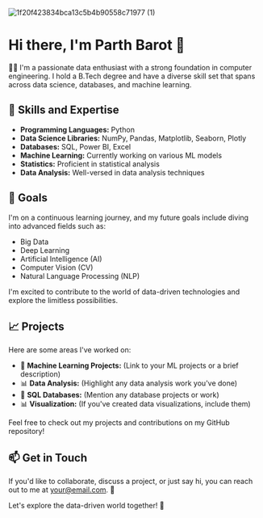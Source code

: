  
![1f20f423834bca13c5b4b90558c71977 (1)](https://github.com/parth2104/parth2104/assets/86651473/f5b3ca4b-74ad-4a1a-8c6e-49500726907e)

 # Hi there, I'm Parth Barot 👋
 
👨‍💻 I'm a passionate data enthusiast with a strong foundation in computer engineering. I hold a B.Tech degree and have a diverse skill set that spans across data science, databases, and machine learning.

## 🔧 Skills and Expertise

- **Programming Languages:** Python
- **Data Science Libraries:** NumPy, Pandas, Matplotlib, Seaborn, Plotly
- **Databases:** SQL, Power BI, Excel
- **Machine Learning:** Currently working on various ML models
- **Statistics:** Proficient in statistical analysis
- **Data Analysis:** Well-versed in data analysis techniques

## 🚀 Goals

I'm on a continuous learning journey, and my future goals include diving into advanced fields such as:

- Big Data
- Deep Learning
- Artificial Intelligence (AI)
- Computer Vision (CV)
- Natural Language Processing (NLP)

I'm excited to contribute to the world of data-driven technologies and explore the limitless possibilities.

## 📈 Projects

Here are some areas I've worked on:

- 🤖 **Machine Learning Projects:** (Link to your ML projects or a brief description)
- 📊 **Data Analysis:** (Highlight any data analysis work you've done)
- 💽 **SQL Databases:** (Mention any database projects or work)
- 📊 **Visualization:** (If you've created data visualizations, include them)

Feel free to check out my projects and contributions on my GitHub repository!

## 📫 Get in Touch

If you'd like to collaborate, discuss a project, or just say hi, you can reach out to me at [your@email.com](mailto:your@email.com). 📧

Let's explore the data-driven world together! 🚀

